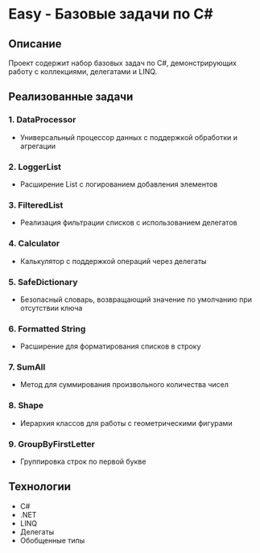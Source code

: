 # Easy - Базовые задачи по C#

## Описание
Проект содержит набор базовых задач по C#, демонстрирующих работу с коллекциями, делегатами и LINQ.

## Реализованные задачи

### 1. DataProcessor
- Универсальный процессор данных с поддержкой обработки и агрегации

### 2. LoggerList
- Расширение List<T> с логированием добавления элементов

### 3. FilteredList
- Реализация фильтрации списков с использованием делегатов

### 4. Calculator
- Калькулятор с поддержкой операций через делегаты

### 5. SafeDictionary
- Безопасный словарь, возвращающий значение по умолчанию при отсутствии ключа

### 6. Formatted String
- Расширение для форматирования списков в строку

### 7. SumAll
- Метод для суммирования произвольного количества чисел

### 8. Shape
- Иерархия классов для работы с геометрическими фигурами

### 9. GroupByFirstLetter
- Группировка строк по первой букве

## Технологии
- C#
- .NET
- LINQ
- Делегаты
- Обобщенные типы 